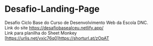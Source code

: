 # Desafio-Landing-Page
Desafio Ciclo Base  do Curso de Desenvolvimento Web da Escola DNC.<br>
Link do site https://desafiobasealceu.netlify.app/<br>
Link para planilha do Sheet Monkey [https://urlis.net/vxic76q0]https://shorturl.at/zOpAT
